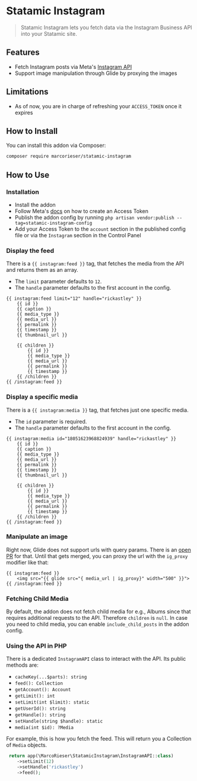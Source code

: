 # Statamic Instagram

> Statamic Instagram lets you fetch data via the Instagram Business API into your Statamic site.

## Features

- Fetch Instagram posts via Meta's [Instagram API](https://developers.facebook.com/docs/instagram-platform)
- Support image manipulation through Glide by proxying the images

## Limitations
- As of now, you are in charge of refreshing your `ACCESS_TOKEN` once it expires

## How to Install

You can install this addon via Composer:

``` bash
composer require marcorieser/statamic-instagram
```

## How to Use

### Installation

- Install the addon
- Follow Meta's [docs](https://developers.facebook.com/docs/instagram-platform/instagram-api-with-instagram-login/create-a-meta-app-with-instagram) on how to create an Access Token
- Publish the addon config by running `php artisan vendor:publish --tag=statamic-instagram-config`
- Add your Access Token to the `account` section in the published config file or via the `Instagram` section in the Control Panel

### Display the feed

There is a `{{ instagram:feed }}` tag, that fetches the media from the API and returns them as an array.

- The `limit` parameter defaults to `12`.
- The `handle` parameter defaults to the first account in the config.

```antlers
{{ instagram:feed limit="12" handle="rickastley" }}
    {{ id }}
    {{ caption }}
    {{ media_type }}
    {{ media_url }}
    {{ permalink }}
    {{ timestamp }}
    {{ thumbnail_url }}
    
    {{ children }}
        {{ id }}
        {{ media_type }}
        {{ media_url }}
        {{ permalink }}
        {{ timestamp }}
    {{ /children }}
{{ /instagram:feed }}
```
### Display a specific media
There is a `{{ instagram:media }}` tag, that fetches just one specific media.

- The `id` parameter is required.
- The `handle` parameter defaults to the first account in the config.

```antlers
{{ instagram:media id="18051623968824939" handle="rickastley" }}
    {{ id }}
    {{ caption }}
    {{ media_type }}
    {{ media_url }}
    {{ permalink }}
    {{ timestamp }}
    {{ thumbnail_url }}
    
    {{ children }}
        {{ id }}
        {{ media_type }}
        {{ media_url }}
        {{ permalink }}
        {{ timestamp }}
    {{ /children }}
{{ /instagram:feed }}
```

### Manipulate an image
Right now, Glide does not support urls with query params. There is an [open PR](https://github.com/statamic/cms/pull/11003) for that. Until that gets merged, you can proxy the url with the `ig_proxy` modifier like that:
```antlers
{{ instagram:feed }}
    <img src="{{ glide src="{ media_url | ig_proxy}" width="500" }}">
{{ /instagram:feed }}
```

### Fetching Child Media
By default, the addon does not fetch child media for e.g., Albums since that requires additional requests to the API. Therefore `children` is `null`. In case you need to child media, you can enable `include_child_posts` in the addon config. 

### Using the API in PHP
There is a dedicated `InstagramAPI` class to interact with the API. Its public methods are:
- `cacheKey(...$parts): string`
- `feed(): Collection`
- `getAccount(): Account`
- `getLimit(): int`
- `setLimit(int $limit): static`
- `getUserId(): string`
- `getHandle(): string`
- `setHandle(string $handle): static`
- `media(int $id): ?Media`

For example, this is how you fetch the feed. This will return you a Collection of `Media` objects.

```php
 return app(\MarcoRieser\StatamicInstagram\InstagramAPI::class)
    ->setLimit(12)
    ->setHandle('rickastley')
    ->feed();
```
